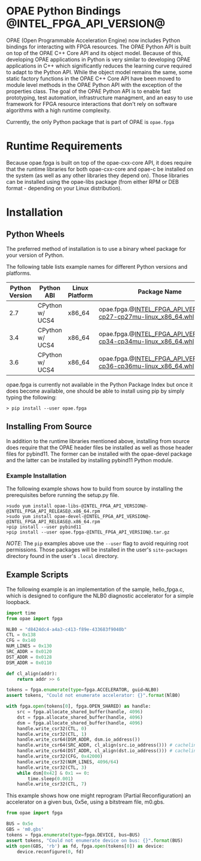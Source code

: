 # OPAE Python Bindings @INTEL_FPGA_API_VERSION@

OPAE (Open Programmable Acceleration Engine) now includes Python bindings for
interacting with FPGA resources. The OPAE Python API is built on top of the
OPAE C++ Core API and its object model. Because of this, developing OPAE
applications in Python is very similar to developing OPAE applications in C++
which significantly reduces the learning curve required to adapt to the Python API.
While the object model remains the same, some static factory functions in the
OPAE C++ Core API have been moved to module level methods in the OPAE Python API
with the exception of the properties class. The goal of the OPAE Python API is
to enable fast prototyping, test automation, infrastructure managment, and an
easy to use framework for FPGA resource interactions that don't rely on software
algorithms with a high runtime complexity.

Currently, the only Python package that is part of OPAE is `opae.fpga`

# Runtime Requirements
Because opae.fpga is built on top of the opae-cxx-core API, it does require
that the runtime libraries for both opae-cxx-core and opae-c be installed on
the system (as well as any other libraries they depend on). Those libraries can
be installed using the opae-libs package (from either RPM or DEB format -
depending on your Linux distribution).

# Installation

## Python Wheels
The preferred method of installation is to use a binary wheel package for your
version of Python.

The following table lists example names for different Python versions and
platforms.

| Python Version | Python ABI      | Linux Platform | Package Name |
|----------------|-----------------|----------------|--------------|
| 2.7 | CPython w/ UCS4 | x86_64 | opae.fpga.@INTEL_FPGA_API_VERSION@-cp27-cp27mu-linux_x86_64.whl |
| 3.4 | CPython w/ UCS4 | x86_64 | opae.fpga.@INTEL_FPGA_API_VERSION@-cp34-cp34mu-linux_x86_64.whl |
| 3.6 | CPython w/ UCS4 | x86_64 | opae.fpga.@INTEL_FPGA_API_VERSION@-cp36-cp36mu-linux_x86_64.whl |


opae.fpga is currently not available in the Python Package Index but once it
does become available, one should be able to install using pip by simply typing
the following:
```shell
> pip install --user opae.fpga
```

## Installing From Source
In addition to the runtime libraries mentioned above, installing from source
does require that the OPAE header files be installed as well as those header
files for pybind11. The former can be installed with the opae-devel package and
the latter can be installed by installing pybind11 Python module.

### Example Installation
The following example shows how to build from source by installing the
prerequisites before running the setup.py file.

```shell
>sudo yum install opae-libs-@INTEL_FPGA_API_VERSION@-@INTEL_FPGA_API_RELEASE@.x86_64.rpm
>sudo yum install opae-devel-@INTEL_FPGA_API_VERSION@-@INTEL_FPGA_API_RELEASE@.x86_64.rpm
>pip install --user pybind11
>pip install --user opae.fpga-@INTEL_FPGA_API_VERSION@.tar.gz
```


_NOTE_: The `pip` examples above use the `--user` flag to avoid requiring root
permissions. Those packages will be installed in the user's `site-packages`
directory found in the user's `.local` directory.

## Example Scripts
The following example is an implementation of the sample, hello_fpga.c, which
is designed to configure the NLB0 diagnostic accelerator for a simple loopback.


```Python
import time
from opae import fpga

NLB0 = "d8424dc4-a4a3-c413-f89e-433683f9040b"
CTL = 0x138
CFG = 0x140
NUM_LINES = 0x130
SRC_ADDR = 0x0120
DST_ADDR = 0x0128
DSM_ADDR = 0x0110

def cl_align(addr):
    return addr >> 6

tokens = fpga.enumerate(type=fpga.ACCELERATOR, guid=NLB0)
assert tokens, "Could not enumerate accelerator: {}".format(NlB0)

with fpga.open(tokens[0], fpga.OPEN_SHARED) as handle:
    src = fpga.allocate_shared_buffer(handle, 4096)
    dst = fpga.allocate_shared_buffer(handle, 4096)
    dsm = fpga.allocate_shared_buffer(handle, 4096)
    handle.write_csr32(CTL, 0)
    handle.write_csr32(CTL, 1)
    handle.write_csr64(DSM_ADDR, dsm.io_address())
    handle.write_csr64(SRC_ADDR, cl_align(src.io_address())) # cacheline-aligned
    handle.write_csr64(DST_ADDR, cl_align(dst.io_address())) # cacheline-aligned
    handle.write_csr32(CFG, 0x42000)
    handle.write_csr32(NUM_LINES, 4096/64)
    handle.write_csr32(CTL, 3)
    while dsm[0x42] & 0x1 == 0:
        time.sleep(0.001)
    handle.write_csr32(CTL, 7)

```

This example shows how one might reprogram (Partial Reconfiguration) an
accelerator on a given bus, 0x5e, using a bitstream file, m0.gbs.

```Python
from opae import fpga

BUS = 0x5e
GBS = 'm0.gbs'
tokens = fpga.enumerate(type=fpga.DEVICE, bus=BUS)
assert tokens, "Could not enumerate device on bus: {}".format(BUS)
with open(GBS, 'rb') as fd, fpga.open(tokens[0]) as device:
    device.reconfigure(0, fd)
```

